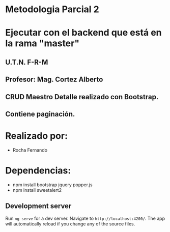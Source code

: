 # Metodologia Parcial 2

# Ejecutar con el backend que está en la rama "master"

## U.T.N. F-R-M
## Profesor: Mag. Cortez Alberto

## CRUD Maestro Detalle realizado con Bootstrap.
## Contiene paginación.

# Realizado por:

* Rocha Fernando

# Dependencias:

* npm install bootstrap jquery popper.js
* npm install sweetalert2

## Development server

Run `ng serve` for a dev server. Navigate to `http://localhost:4200/`. The app will automatically reload if you change any of the source files.
